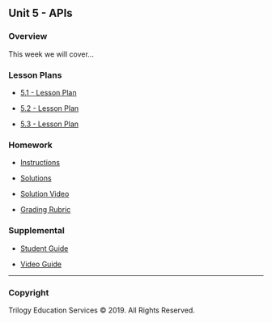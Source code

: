 ## Unit 5 - APIs

### Overview

This week we will cover...

### Lesson Plans

* [5.1 - Lesson Plan](1/LessonPlan.md)

* [5.2 - Lesson Plan](2/LessonPlan.md)

* [5.3 - Lesson Plan](3/LessonPlan.md)

### Homework

* [Instructions](Homework/Instructions/README.md)

* [Solutions](Homework/Solutions/)

* [Solution Video](Homework/Solutions/HomeworkVideo.md)

* [Grading Rubric](Homework/GradingRubric.md)

### Supplemental

* [Student Guide](Supplemental/StudentGuide.md)

* [Video Guide](Supplemental/VideoGuide.md)

- - -

### Copyright

Trilogy Education Services © 2019. All Rights Reserved.
